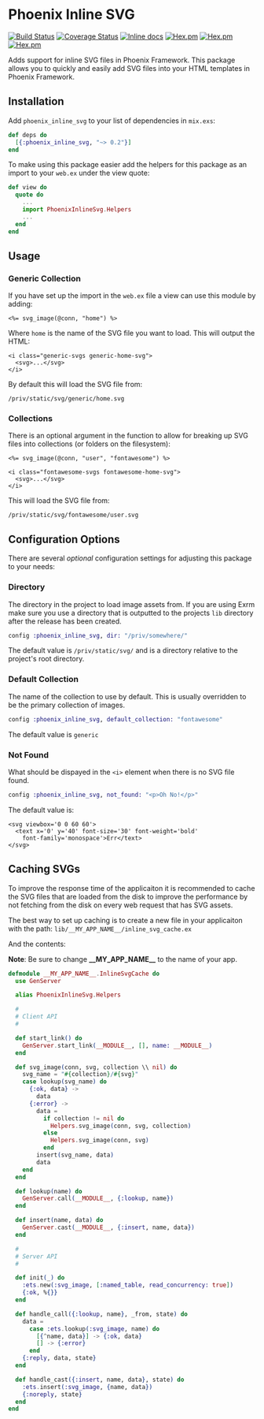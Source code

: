 # Phoenix Inline SVG

[![Build Status](https://travis-ci.org/nikkomiu/phoenix_inline_svg.svg?branch=master)](https://travis-ci.org/nikkomiu/phoenix_inline_svg)
[![Coverage Status](https://coveralls.io/repos/github/nikkomiu/phoenix_inline_svg/badge.svg?branch=master)](https://coveralls.io/github/nikkomiu/phoenix_inline_svg?branch=master)
[![Inline docs](http://inch-ci.org/github/nikkomiu/phoenix_inline_svg.svg)](http://inch-ci.org/github/nikkomiu/phoenix_inline_svg)
[![Hex.pm](https://img.shields.io/hexpm/dt/phoenix_inline_svg.svg)](https://hex.pm/packages/phoenix_inline_svg)
[![Hex.pm](https://img.shields.io/hexpm/v/phoenix_inline_svg.svg)](https://hex.pm/packages/phoenix_inline_svg)
[![Hex.pm](https://img.shields.io/hexpm/l/phoenix_inline_svg.svg)](https://hex.pm/packages/phoenix_inline_svg)

Adds support for inline SVG files in Phoenix Framework. This package
allows you to quickly and easily add SVG files into your HTML templates in Phoenix Framework.

## Installation

Add `phoenix_inline_svg` to your list of dependencies in `mix.exs`:

```elixir
def deps do
  [{:phoenix_inline_svg, "~> 0.2"}]
end
```

To make using this package easier add the helpers for this
package as an import to your `web.ex` under the view quote:

```elixir
def view do
  quote do
    ...
    import PhoenixInlineSvg.Helpers
    ...
  end
end
```

## Usage

### Generic Collection

If you have set up the import in the `web.ex` file a view can use
this module by adding:

```
<%= svg_image(@conn, "home") %>
```

Where `home` is the name of the SVG file you want to load.
This will output the HTML:

```
<i class="generic-svgs generic-home-svg">
  <svg>...</svg>
</i>
```

By default this will load the SVG file from:

```
/priv/static/svg/generic/home.svg
```

### Collections

There is an optional argument in the function to allow for breaking up
SVG files into collections (or folders on the filesystem):

```
<%= svg_image(@conn, "user", "fontawesome") %>
```

```
<i class="fontawesome-svgs fontawesome-home-svg">
  <svg>...</svg>
</i>
```

This will load the SVG file from:

```
/priv/static/svg/fontawesome/user.svg
```

## Configuration Options

There are several _optional_ configuration settings for adjusting
this package to your needs:

### Directory

The directory in the project to load image assets from. If you are using Exrm
make sure you use a directory that is outputted to the projects `lib` directory
after the release has been created.

```elixir
config :phoenix_inline_svg, dir: "/priv/somewhere/"
```

The default value is `/priv/static/svg/` and is a directory relative to the
project's root directory.

### Default Collection

The name of the collection to use by default. This is usually overridden to be
the primary collection of images.

```elixir
config :phoenix_inline_svg, default_collection: "fontawesome"
```

The default value is `generic`

### Not Found

What should be dispayed in the `<i>` element when there is no SVG file found.

```elixir
config :phoenix_inline_svg, not_found: "<p>Oh No!</p>"
```

The default value is:

```
<svg viewbox='0 0 60 60'>
  <text x='0' y='40' font-size='30' font-weight='bold'
    font-family='monospace'>Err</text>
</svg>
```

## Caching SVGs

To improve the response time of the applicaiton it is recommended to cache the SVG files
that are loaded from the disk to improve the performance by not fetching from the disk on
every web request that has SVG assets.

The best way to set up caching is to create a new file in your applicaiton with the path:
`lib/__MY_APP_NAME__/inline_svg_cache.ex`

And the contents:

**Note**: Be sure to change **\_\_MY_APP_NAME\_\_** to the name of your app.

```elixir
defmodule __MY_APP_NAME__.InlineSvgCache do
  use GenServer

  alias PhoenixInlineSvg.Helpers

  #
  # Client API
  #

  def start_link() do
    GenServer.start_link(__MODULE__, [], name: __MODULE__)
  end

  def svg_image(conn, svg, collection \\ nil) do
    svg_name = "#{collection}/#{svg}"
    case lookup(svg_name) do
      {:ok, data} ->
        data
      {:error} ->
        data =
          if collection != nil do
            Helpers.svg_image(conn, svg, collection)
          else
            Helpers.svg_image(conn, svg)
          end
        insert(svg_name, data)
        data
    end
  end

  def lookup(name) do
    GenServer.call(__MODULE__, {:lookup, name})
  end

  def insert(name, data) do
    GenServer.cast(__MODULE__, {:insert, name, data})
  end

  #
  # Server API
  #

  def init(_) do
    :ets.new(:svg_image, [:named_table, read_concurrency: true])
    {:ok, %{}}
  end

  def handle_call({:lookup, name}, _from, state) do
    data =
      case :ets.lookup(:svg_image, name) do
        [{^name, data}] -> {:ok, data}
        [] -> {:error}
      end
    {:reply, data, state}
  end

  def handle_cast({:insert, name, data}, state) do
    :ets.insert(:svg_image, {name, data})
    {:noreply, state}
  end
end
```
